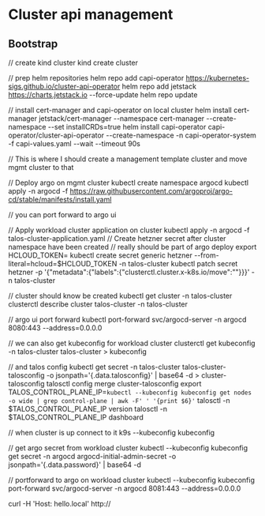 # Cluster api management

## Bootstrap

// create kind cluster
kind create cluster

// prep helm repositories
helm repo add capi-operator https://kubernetes-sigs.github.io/cluster-api-operator
helm repo add jetstack https://charts.jetstack.io --force-update
helm repo update

// install cert-manager and capi-operator on local cluster
helm install cert-manager jetstack/cert-manager --namespace cert-manager --create-namespace --set installCRDs=true
helm install capi-operator capi-operator/cluster-api-operator --create-namespace -n capi-operator-system -f capi-values.yaml --wait --timeout 90s

// This is where I should create a management template cluster and move mgmt cluster to that

// Deploy argo on mgmt cluster
kubectl create namespace argocd
kubectl apply -n argocd -f https://raw.githubusercontent.com/argoproj/argo-cd/stable/manifests/install.yaml

// you can port forward to argo ui


// Apply workload cluster application on cluster
kubectl apply -n argocd -f talos-cluster-application.yaml
// Create hetzner secret after cluster namespace have been created
// really should be part of argo deploy
export HCLOUD_TOKEN=<token>
kubectl create secret generic hetzner --from-literal=hcloud=$HCLOUD_TOKEN -n talos-cluster
kubectl patch secret hetzner -p '{"metadata":{"labels":{"clusterctl.cluster.x-k8s.io/move":""}}}' -n talos-cluster

// cluster should know be created
kubectl get cluster -n talos-cluster
clusterctl describe cluster talos-cluster -n talos-cluster

// argo ui port forward
kubectl port-forward svc/argocd-server -n argocd 8080:443 --address=0.0.0.0

// we can also get kubeconfig for workload cluster
clusterctl get kubeconfig -n talos-cluster talos-cluster > kubeconfig

// and talos config
kubectl get secret -n talos-cluster talos-cluster-talosconfig -o jsonpath='{.data.talosconfig}' | base64 -d > cluster-talosconfig
talosctl config merge cluster-talosconfig
export TALOS_CONTROL_PLANE_IP=`kubectl --kubeconfig kubeconfig get nodes -o wide | grep control-plane | awk -F' ' '{print $6}'`
talosctl -n $TALOS_CONTROL_PLANE_IP version
talosctl -n $TALOS_CONTROL_PLANE_IP dashboard

// when cluster is up connect to it
k9s --kubeconfig kubeconfig

// get argo secret from workload cluster
kubectl --kubeconfig kubeconfig get secret -n argocd argocd-initial-admin-secret -o jsonpath='{.data.password}' | base64 -d

// portforward to argo on workload cluster
kubectl --kubeconfig kubeconfig port-forward svc/argocd-server -n argocd 8081:443 --address=0.0.0.0

curl -H 'Host: hello.local' http://

